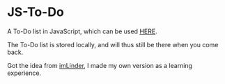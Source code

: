 JS-To-Do
=======

A To-Do list in JavaScript, which can be used [HERE](http://johanvanl.github.io/js-todo/).

The To-Do list is stored locally, and will thus still be there when you come back.

Got the idea from [imLinder](https://github.com/imLinder/1kB-todo-list), I made my own version as a learning experience.

